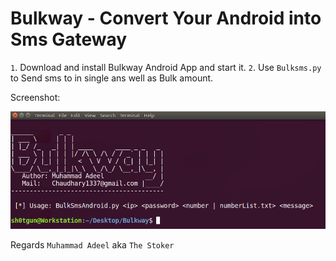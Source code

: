 # Bulkway - Convert Your Android into Sms Gateway


`1`. Download and install Bulkway Android App and start it.
`2`. Use `Bulksms.py` to Send sms to in single ans well as Bulk amount.

Screenshot:

![Bulkway](image.png)


Regards
`Muhammad Adeel` aka `The Stoker`
